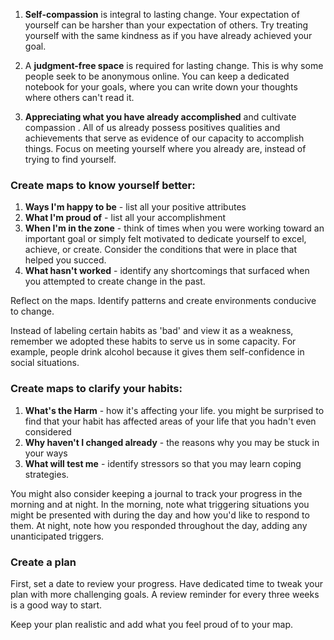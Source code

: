 1. **Self-compassion** is integral to lasting change. Your expectation of yourself can be harsher than your expectation of others. Try treating yourself with the same kindness as if you have already achieved your goal.

2. A **judgment-free space** is required for lasting change. This is why some people seek to be anonymous online. You can keep a dedicated notebook for your goals, where you can write down your thoughts where others can't read it.

3. **Appreciating what you have already accomplished** and cultivate compassion . All of us already possess positives qualities and achievements that serve as evidence of our capacity to accomplish things. Focus on meeting yourself where you already are, instead of trying to find yourself.

### Create maps to know yourself better:

1. **Ways I'm happy to be** - list all your positive attributes
2. **What I'm proud of** - list all your accomplishment
3. **When I'm in the zone** - think of times when you were working toward an important goal or simply felt motivated to dedicate yourself to excel, achieve, or create. Consider the conditions that were in place that helped you succed.
4. **What hasn't worked** - identify any shortcomings that surfaced when you attempted to create change in the past.

Reflect on the maps. Identify patterns and create environments conducive to change.

Instead of labeling certain habits as 'bad' and view it as a weakness, remember we adopted these habits to serve us in some capacity. For example, people drink alcohol because it gives them self-confidence in social situations.

### Create maps to clarify your habits: ###
1. **What's the Harm** - how it's affecting your life. you might be surprised to find that your habit has affected areas of your life that you hadn't even considered
2. **Why haven't I changed already** - the reasons why you may be stuck in your ways
3. **What will test me** - identify stressors so that you may learn coping strategies. 

You might also consider keeping a journal to track your progress in the morning and at night. In the morning, note what triggering situations you might be presented with during the day and how you'd like to respond to them. At night, note how you responded throughout the day, adding any unanticipated triggers.

### Create a plan 

First, set a date to review your progress. Have dedicated time to tweak your plan with more challenging goals. A review reminder for every three weeks is a good way to start.

Keep your plan realistic and add what you feel proud of to your map.
